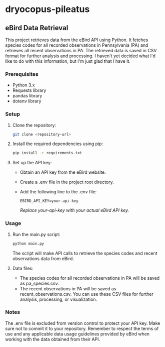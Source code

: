 # dryocopus-pileatus
## eBird Data Retrieval

This project retrieves data from the eBird API using Python. It fetches species codes for all recorded observations in Pennsylvania (PA) and retrieves all recent observations in PA. The retrieved data is saved in CSV format for further analysis and processing. I haven't yet decided what I'd like to do with this information, but I'm just glad that I have it.

### Prerequisites

- Python 3.x
- Requests library
- pandas library
- dotenv library

### Setup

1. Clone the repository:

   ```bash
   git clone <repository-url>
   ```

2. Install the required dependencies using pip:

    ```bash
    pip install -r requirements.txt
    ```

3. Set up the API key:

    - Obtain an API key from the eBird website.
    - Create a .env file in the project root directory.
    - Add the following line to the .env file:

        ```
        EBIRD_API_KEY=your-api-key
        ```
        *Replace your-api-key with your actual eBird API key.*

### Usage
1. Run the main.py script:

    ```bash
    python main.py
    ```

    The script will make API calls to retrieve the species codes and recent observations data from eBird.

2. Data files:

    - The species codes for all recorded observations in PA will be saved as pa_species.csv.
    - The recent observations in PA will be saved as recent_observations.csv. You can use these CSV files for further analysis, processing, or visualization.


### Notes
The .env file is excluded from version control to protect your API key. Make sure not to commit it to your repository.
Remember to respect the terms of use and any applicable data usage guidelines provided by eBird when working with the data obtained from their API.